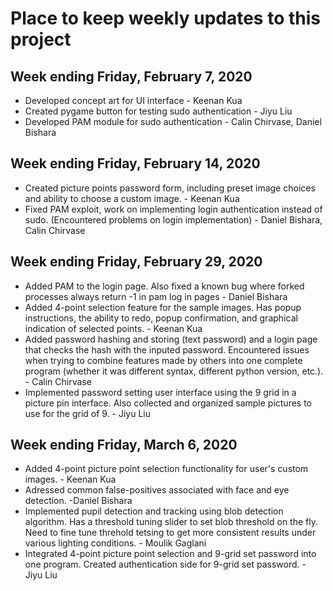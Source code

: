 # Place to keep weekly updates to this project #
<!--
Template
--------------------------------------------------------------------------
TYPE     : BUG/FEATURE
NAME     : Circle drawing is broken
OWNER    : Keenan
PRIORITY : High
ESTIMATE : 1 hour
ISSUE    : The first click should specify the center of the circle, with
           a drag for the radius. This is not the case in the current
           implementation.
--------------------------------------------------------------------------
-->
Week ending Friday, February 7, 2020
---------------------------------------
  - Developed concept art for UI interface - Keenan Kua
  - Created pygame button for testing sudo authentication - Jiyu Liu
  - Developed PAM module for sudo authentication - Calin Chirvase, Daniel Bishara

Week ending Friday, February 14, 2020
---------------------------------------
  - Created picture points password form, including preset image choices and ability to choose a custom image. - Keenan Kua
  - Fixed PAM exploit, work on implementing login authentication instead of sudo. (Encountered problems on login implementation) - Daniel Bishara, Calin Chirvase
  
  Week ending Friday, February 29, 2020
---------------------------------------
  - Added PAM to the login page. Also fixed a known bug where forked processes always return -1 in pam log in pages - Daniel Bishara
  - Added 4-point selection feature for the sample images. Has popup instructions, the ability to redo, popup confirmation, and graphical indication of selected points. - Keenan Kua
  - Added password hashing and storing (text password) and a login page that checks the hash with the inputed password. Encountered issues when trying to combine features made by others into one complete program (whether it was different syntax, different python version, etc.). - Calin Chirvase
  - Implemented password setting user interface using the 9 grid in a picture pin interface. Also collected and organized sample pictures to use for the grid of 9. - Jiyu Liu

  Week ending Friday, March 6, 2020
---------------------------------------
  - Added 4-point picture point selection functionality for user's custom images. - Keenan Kua
  - Adressed common false-positives associated with face and eye detection. -Daniel Bishara
  - Implemented pupil detection and tracking using blob detection algorithm. Has a threshold tuning slider to set blob threshold on the fly. Need to fine tune threhold tetsing to get more consistent results under various lighting conditions. - Moulik Gaglani
  - Integrated 4-point picture point selection and 9-grid set password into one program. Created authentication side for 9-grid set password. - Jiyu Liu
